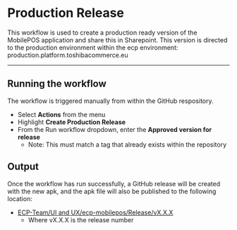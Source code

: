 # Production Release

This workflow is used to create a production ready version of the MobilePOS application and share this in Sharepoint.  This version is directed to the production environment within the ecp environment: production.platform.toshibacommerce.eu


---

## Running the workflow

The workflow is triggered manually from within the GitHub respository.  

* Select **Actions** from the menu 
* Highlight **Create Production Release**
* From the Run workflow dropdown, enter the **Approved version for release**
    * Note: This must match a tag that already exists within the repository


## Output

Once the workflow has run successfully, a GitHub release will be created with the new apk, and the apk file will also be published to the following location:
* [ECP-Team/UI and UX/ecp-mobilepos/Release/vX.X.X](https://tecglobal.sharepoint.com/:f:/s/TGCS-NGP-EU-Grooming/EupEJBDnqa9LuvIkLyi1nC4BMxxdrzydHvO5Gxg5ATcrTQ?e=LqVHpm)
    * Where vX.X.X is the release number
